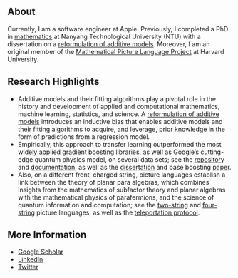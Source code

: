 About
----------------

Currently, I am a software engineer at Apple. Previously, I completed a
PhD in [mathematics](https://www.ntu.edu.sg/spms) at Nanyang
Technological University (NTU) with a dissertation on a
[reformulation of additive models](https://hdl.handle.net/10356/163311). 
Moreover, I am an original member of the 
[Mathematical Picture Language Project](https://mathpicture.fas.harvard.edu/)
at Harvard University.

Research Highlights
----------------

* Additive models and their fitting algorithms play a pivotal role
  in the history and development of applied and computational
  mathematics, machine learning, statistics, and science. A
  [reformulation of additive models][1] introduces an inductive
  bias that enables additive models and their fitting algorithms
  to acquire, and leverage, prior knowledge in the form of
  predictions from a regression model.
* Empirically, this approach to transfer learning outperformed the
  most widely applied gradient boosting libraries, as well as
  Google’s cutting-edge quantum physics model, on several data
  sets; see the [repository][2] and [documentation][3], as well
  as the [dissertation][1] and base boosting [paper][4].
* Also, on a different front, charged string, picture languages
  establish a link between the theory of planar para algebras,
  which combines insights from the mathematics of subfactor theory
  and planar algebras with the mathematical physics of parafermions,
  and the science of quantum information and computation; see the
  [two-string][5] and [four-string][6] picture languages, as well
  as the [teleportation protocol][7].

[1]: https://hdl.handle.net/10356/163311 "A reformulation of additive models"
[2]: https://github.com/a-wozniakowski/scikit-physlearn
[3]: https://scikit-physlearn.readthedocs.io/en/latest/
[4]: https://iopscience.iop.org/article/10.1088/2632-2153/ac1ee9 "A new formulation of gradient boosting"
[5]: https://link.springer.com/article/10.1007/s11425-017-9207-3 "Holographic software for quantum networks"
[6]: https://www.pnas.org/content/114/10/2497.full "Quon 3D language for quantum information"
[7]: https://iopscience.iop.org/article/10.1088/1367-2630/aa5b57 "Constructive simulation and topological design of protocols"


More Information
----------------
* [Google Scholar](https://scholar.google.com/citations?user=lDe0nKgAAAAJ&hl=en)
* [LinkedIn](https://www.linkedin.com/in/wozniakowski/)
* [Twitter](https://twitter.com/airwoz)
